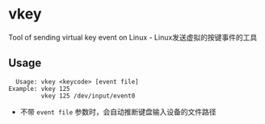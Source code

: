 # vkey
Tool of sending virtual key event on Linux - Linux发送虚拟的按键事件的工具

## Usage
```
  Usage: vkey <keycode> [event file]
Example: vkey 125
         vkey 125 /dev/input/event0
```

* 不带 `event file` 参数时，会自动推断键盘输入设备的文件路径

